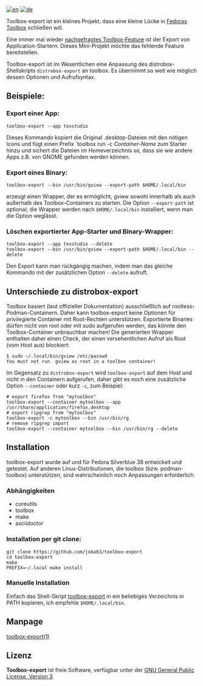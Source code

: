[![en](https://img.shields.io/badge/lang-en-red.svg)](README.md)
[![de](https://img.shields.io/badge/lang-de-yellow.svg)](README.de.md)

Toolbox-export ist ein kleines Projekt, dass eine kleine Lücke in [Fedoras Toolbox](https://docs.fedoraproject.org/en-US/fedora-silverblue/toolbox/) schließen will. 

Eine immer mal wieder  [nachgefragtes Toolbox-Feature](https://github.com/orgs/community/discussions/31132) ist der Export von Application-Startern. Dieses Mini-Projekt möchte das fehlende Feature bereitstellen.
 
Toolbox-export ist im Wesentlichen eine Anpassung des distrobox-Shellskripts `distrobox-export` an toolbox. Es übernimmt so weit wie möglich dessen Optionen und Aufrufsyntax.

## Beispiele:

### Export einer App:

```
toolbox-export --app texstudio
```

Dieses Kommando kopiert die Original .desktop-Dateien mit den nötigen Icons und fügt einen Prefix `toolbox run -c _Container-Name_ zum Starter hinzu und sichert die Dateien im Homeverzeichnis so, dass sie wie andere Apps z.B. von GNOME gefunden werden können.

### Export eines Binary:

```
toolbox-export --bin /usr/bin/gview --export-path $HOME/.local/bin
```

erzeugt einen Wrapper, der es ermöglicht, gview sowohl innerhalb als auch außerhalb des Toolbox-Containers zu starten. Die Option `--export-path` ist optional; die Wrapper werden nach `$HOME/.local/bin` installiert, wenn man die Option weglässt.

### Löschen exportierter App-Starter und Binary-Wrapper:

```
toolbox-export --app texstudio --delete
toolbox-export --bin /usr/bin/gview --export-path $HOME/.local/bin --delete
```

Den Export kann man rückgängig machen, indem man das gleiche Kommando mit der zusätzlichen Option `--delete` aufruft.

## Unterschiede zu distrobox-export

Toolbox basiert (laut offizieller Dokumentation) ausschließlich auf rootless-Podman-Containern. Daher kann toolbox-export keine Optionen für privilegierte Container mit Root-Rechten unterstützen. Exportierte Binaries dürfen nicht von root oder mit sudo aufgerufen werden, das könnte den Toolbox-Container unbrauchbar machen! Die generierten Wrapper enthalten daher einen Check, der einen versehentlichen Aufruf als Root (vom Host aus) blockiert:

```
$ sudo ~/.local/bin/gview /etc/passwd
You must not run  gview as root in a toolbox container!
```


Im Gegensatz zu `distrobox-export` wird `toolbox-export` auf dem Host und nicht in den Containern aufgerufen, daher gibt es noch eine zusätzliche Option `--container` oder kurz `-c`, zum Beispiel:

```
# export firefox from "mytoolbox"
toolbox-export --container mytoolbox --app /usr/share/application/firefox.desktop 
# export ripgrep from "mytoolbox"
toolbox-export -c mytoolbox --bin /usr/bin/rg
# remove ripgrep import
toolbox-export --container mytoolbox --bin /usr/bin/rg --delete
```

## Installation

toolbox-export wurde auf und für Fedora Silverblue 38 entwickelt und getestet. Auf anderen Linux-Distributionen, die toolbox (bzw. podman-toolbox) unterstützen, sind wahrscheinlich noch Anpassungen erforderlich.

### Abhängigkeiten

- coreutils
- toolbox
- make
- asciidoctor

### Installation per git clone:

```
git clone https://github.com/joka63/toolbox-export
cd toolbox-export
make
PREFIX=~/.local make install 	
```

### Manuelle Installation

Einfach das Shell-Skript [toolbox-export](toolbox-export) in ein beliebiges Verzeichnis in PATH kopieren, ich empfehle `$HOME/.local/bin`.

## Manpage

[toolbox-export(1)](doc/toolbox-export.1.asciidoc)

## Lizenz

**Toolbox-export** ist freie Software, verfügbar unter der [GNU General Public License, Version 3](https://www.gnu.org/licenses/gpl.html).
